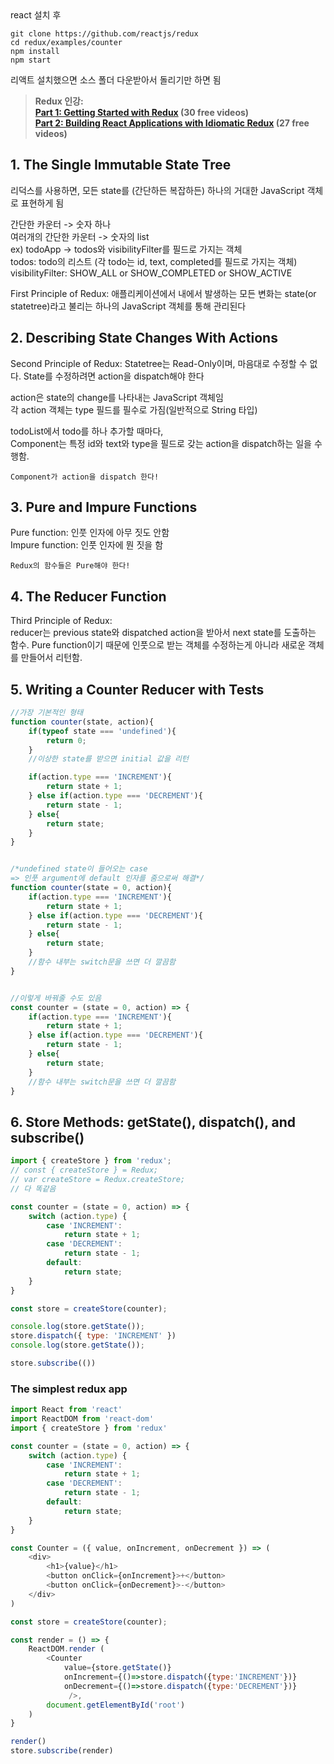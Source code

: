 <Basic Setting>
react 설치 후

```
git clone https://github.com/reactjs/redux
cd redux/examples/counter
npm install
npm start
```

리액트 설치했으면 소스 폴더 다운받아서 돌리기만 하면 됨


>**Redux 인강:**  
>**[Part 1: Getting Started with Redux](https://egghead.io/series/getting-started-with-redux) (30 free videos)**<br>
>**[Part 2: Building React Applications with Idiomatic Redux](https://egghead.io/courses/building-react-applications-with-idiomatic-redux) (27 free videos)**



## 1. The Single Immutable State Tree
리덕스를 사용하면, 모든 state를 (간단하든 복잡하든) 하나의 거대한 JavaScript 객체로 표현하게 됨


간단한 카운터 -> 숫자 하나 <br>
여러개의 간단한 카운터 -> 숫자의 list <br>
ex) todoApp -> todos와 visibilityFilter를 필드로 가지는 객체 <br>
todos: todo의 리스트 (각 todo는 id, text, completed를 필드로 가지는 객체) <br>
visibilityFilter: SHOW_ALL or SHOW_COMPLETED or SHOW_ACTIVE <br>


First Principle of Redux: 애플리케이션에서 내에서 발생하는 모든 변화는 state(or statetree)라고 불리는 하나의 JavaScript 객체를 통해 관리된다<br>



## 2. Describing State Changes With Actions


Second Principle of Redux: Statetree는 Read-Only이며, 마음대로 수정할 수 없다. State를 수정하려면 action을 dispatch해야 한다<br>


action은 state의 change를 나타내는 JavaScript 객체임<br>
각 action 객체는 type 필드를 필수로 가짐(일반적으로 String 타입)<br>

todoList에서 todo를 하나 추가할 때마다,<br>
Component는 특정 id와 text와 type을 필드로 갖는 action을 dispatch하는 일을 수행함.

```
Component가 action을 dispatch 한다!
```



## 3. Pure and Impure Functions
Pure function: 인풋 인자에 아무 짓도 안함<br>
Impure function: 인풋 인자에 뭔 짓을 함<br>

```
Redux의 함수들은 Pure해야 한다!
```



## 4. The Reducer Function

Third Principle of Redux:<br>
reducer는 previous state와 dispatched action을 받아서 next state를 도출하는 함수. Pure function이기 때문에 인풋으로 받는 객체를 수정하는게 아니라 새로운 객체를 만들어서 리턴함. <br>



## 5. Writing a Counter Reducer with Tests

```js
//가장 기본적인 형태
function counter(state, action){    
    if(typeof state === 'undefined'){
        return 0;
    }
    //이상한 state를 받으면 initial 값을 리턴

    if(action.type === 'INCREMENT'){
        return state + 1;
    } else if(action.type === 'DECREMENT'){
        return state - 1;
    } else{
        return state;
    }
}


/*undefined state이 들어오는 case
=> 인풋 argument에 default 인자를 줌으로써 해결*/
function counter(state = 0, action){        
    if(action.type === 'INCREMENT'){
        return state + 1;
    } else if(action.type === 'DECREMENT'){
        return state - 1;
    } else{
        return state;
    }
    //함수 내부는 switch문을 쓰면 더 깔끔함
}


//이렇게 바꿔줄 수도 있음
const counter = (state = 0, action) => {        
    if(action.type === 'INCREMENT'){
        return state + 1;
    } else if(action.type === 'DECREMENT'){
        return state - 1;
    } else{
        return state;
    }
    //함수 내부는 switch문을 쓰면 더 깔끔함
}

```



## 6. Store Methods: getState(), dispatch(), and subscribe()

```js
import { createStore } from 'redux';
// const { createStore } = Redux;
// var createStore = Redux.createStore;
// 다 똑같음

const counter = (state = 0, action) => {
    switch (action.type) {
        case 'INCREMENT':
            return state + 1;
        case 'DECREMENT':
            return state - 1;
        default:
            return state;
    }
}

const store = createStore(counter);

console.log(store.getState());
store.dispatch({ type: 'INCREMENT' })
console.log(store.getState());

store.subscribe(())
```



### The simplest redux app
```js
import React from 'react'
import ReactDOM from 'react-dom'
import { createStore } from 'redux'

const counter = (state = 0, action) => {
    switch (action.type) {
        case 'INCREMENT':
            return state + 1;
        case 'DECREMENT':
            return state - 1;
        default:
            return state;
    }
}

const Counter = ({ value, onIncrement, onDecrement }) => (
    <div>
        <h1>{value}</h1>
        <button onClick={onIncrement}>+</button>
        <button onClick={onDecrement}>-</button>
    </div>
)

const store = createStore(counter);

const render = () => {
    ReactDOM.render (
        <Counter
            value={store.getState()}
            onIncrement={()=>store.dispatch({type:'INCREMENT'})}
            onDecrement={()=>store.dispatch({type:'DECREMENT'})}
             />,
        document.getElementById('root')
    )
}

render()
store.subscribe(render)

```
